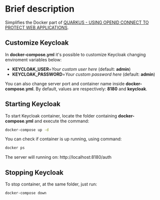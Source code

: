 # Brief description

Simplifies the Docker part of [QUARKUS - USING OPENID CONNECT TO PROTECT WEB APPLICATIONS](https://quarkus.io/guides/security-openid-connect-web-authentication).

## Customize Keycloak
In **docker-compose.yml** it's possible to customize Keycloak changing enviroment variables below:
* **KEYCLOAK_USER**=*Your custom user here* (default: **admin**)
* **KEYCLOAK_PASSWORD**=*Your custom password here* (default: **admin**)

You can also change server port and container name inside **docker-compose.yml**. By default, values are respectively: **8180** and **keycloak**.

## Starting Keycloak

To start Keycloak container, locate the folder containing **docker-compose.yml** and execute the command:
```sh
docker-compose up -d
```

You can check if container is up running, using command:
```sh
docker ps
```

The server will running on: http://localhost:8180/auth

## Stopping Keycloak

To stop container, at the same folder, just run:
```sh
docker-compose down
```